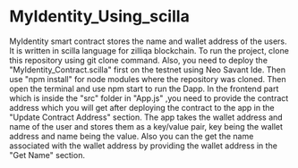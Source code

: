 # MyIdentity_Using_scilla
MyIdentity smart contract stores the name and wallet address of the users. It is written in scilla language for zilliqa blockchain.
To run the project, clone this repository using git clone command.
Also, you need to deploy the "MyIdentity_Contract.scilla" first on the testnet using Neo Savant Ide.
Then use "npm install" for node modules where the repository was cloned.
Then open the terminal and use npm start to run the Dapp.
In the frontend part which is inside the "src" folder in "App.js" ,you need to provide the contract address which you will get after deploying the contract to the app in the "Update Contract Address" section. The app takes the wallet address and name of the user and stores them as a key/value pair, key being the wallet address and name being the value. Also you can the get the name associated with the wallet address by providing the wallet address in the "Get Name" section.
